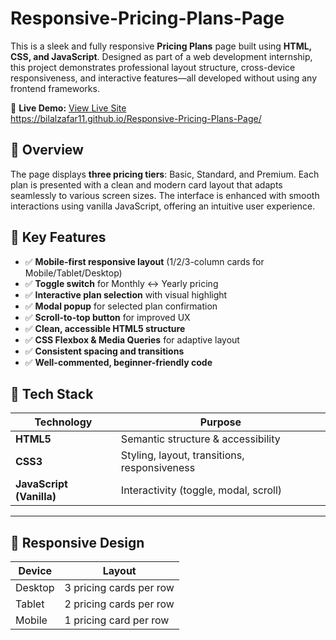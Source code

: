 # Responsive-Pricing-Plans-Page

This is a sleek and fully responsive **Pricing Plans** page built using **HTML, CSS, and JavaScript**. Designed as part of a web development internship, this project demonstrates professional layout structure, cross-device responsiveness, and interactive features—all developed without using any frontend frameworks.

🔗 **Live Demo:** [View Live Site](https://your-github-username.github.io/your-repo-name/)  
https://bilalzafar11.github.io/Responsive-Pricing-Plans-Page/

## 📌 Overview

The page displays **three pricing tiers**: Basic, Standard, and Premium. Each plan is presented with a clean and modern card layout that adapts seamlessly to various screen sizes. The interface is enhanced with smooth interactions using vanilla JavaScript, offering an intuitive user experience.

## 🚀 Key Features

- ✅ **Mobile-first responsive layout** (1/2/3-column cards for Mobile/Tablet/Desktop)
- ✅ **Toggle switch** for Monthly ↔ Yearly pricing
- ✅ **Interactive plan selection** with visual highlight
- ✅ **Modal popup** for selected plan confirmation
- ✅ **Scroll-to-top button** for improved UX
- ✅ **Clean, accessible HTML5 structure**
- ✅ **CSS Flexbox & Media Queries** for adaptive layout
- ✅ **Consistent spacing and transitions**
- ✅ **Well-commented, beginner-friendly code**

## 🧱 Tech Stack

| Technology | Purpose |
|------------|---------|
| **HTML5**  | Semantic structure & accessibility |
| **CSS3**   | Styling, layout, transitions, responsiveness |
| **JavaScript (Vanilla)** | Interactivity (toggle, modal, scroll) |

---

## 📱 Responsive Design

| Device   | Layout             |
|----------|--------------------|
| Desktop  | 3 pricing cards per row |
| Tablet   | 2 pricing cards per row |
| Mobile   | 1 pricing card per row |
